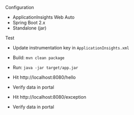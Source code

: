 Configuration

* ApplicationInsights Web Auto
* Spring Boot 2.x
* Standalone (jar)

Test

* Update instrumentation key in `ApplicationInsights.xml`
* Build: `mvn clean package`
* Run: `java -jar target/app.jar`

* Hit http://localhost:8080/hello
* Verify data in portal

* Hit http://localhost:8080/exception
* Verify data in portal
